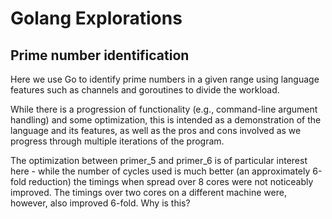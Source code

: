 # Golang Explorations
## Prime number identification

Here we use Go to identify prime numbers in a given range using language features such as channels and goroutines to divide the workload.

While there is a progression of functionality (e.g., command-line argument handling) and some optimization, this is intended as a demonstration of the language and its features, as well as the pros and cons involved as we progress through multiple iterations of the program.

The optimization between primer_5 and primer_6 is of particular interest here - while the number of cycles used is much better (an approximately 6-fold reduction) the timings when spread over 8 cores were not noticeably improved. The timings over two cores on a different machine were, however, also improved 6-fold. Why is this?

